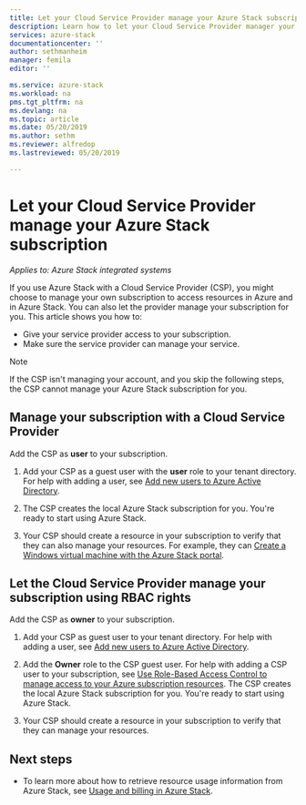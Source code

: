 ```yaml
---
title: Let your Cloud Service Provider manage your Azure Stack subscription | Microsoft Docs
description: Learn how to let your Cloud Service Provider manager your Azure Stack subscription for you.
services: azure-stack
documentationcenter: ''
author: sethmanheim
manager: femila
editor: ''

ms.service: azure-stack
ms.workload: na
pms.tgt_pltfrm: na
ms.devlang: na
ms.topic: article
ms.date: 05/20/2019
ms.author: sethm
ms.reviewer: alfredop
ms.lastreviewed: 05/20/2019

---
```


# Let your Cloud Service Provider manage your Azure Stack subscription

*Applies to: Azure Stack integrated systems*

If you use Azure Stack with a Cloud Service Provider (CSP), you might choose to manage your own subscription to access resources in Azure and in Azure Stack. You can also let the provider manage your subscription for you. This article shows you how to:

* Give your service provider access to your subscription.
* Make sure the service provider can manage your service.

> [!NOTE]
> If the CSP isn't managing your account, and you skip the following steps, the CSP cannot manage your Azure Stack subscription for you.

## Manage your subscription with a Cloud Service Provider

Add the CSP as **user** to your subscription.

1. Add your CSP as a guest user with the **user** role to your tenant directory. For help with adding a user, see [Add new users to Azure Active Directory](/azure/active-directory/add-users-azure-active-directory).

2. The CSP creates the local Azure Stack subscription for you. You're ready to start using Azure Stack.
3. Your CSP should create a resource in your subscription to verify that they can also manage your resources. For example, they can [Create a Windows virtual machine with the Azure Stack portal](azure-stack-quick-windows-portal.md).

## Let the Cloud Service Provider manage your subscription using RBAC rights

Add the CSP as **owner** to your subscription.

1. Add your CSP as guest user to your tenant directory. For help with adding a user, see [Add new users to Azure Active Directory](/azure/active-directory/add-users-azure-active-directory).

2. Add the **Owner** role to the CSP guest user. For help with adding a CSP user to your subscription, see [Use Role-Based Access Control to manage access to your Azure subscription resources](/azure/role-based-access-control/role-assignments-portal). The CSP creates the local Azure Stack subscription for you. You're ready to start using Azure Stack.
3. Your CSP should create a resource in your subscription to verify that they can manage your resources.

## Next steps

* To learn more about how to retrieve resource usage information from Azure Stack, see [Usage and billing in Azure Stack](../operator/azure-stack-billing-and-chargeback.md).
